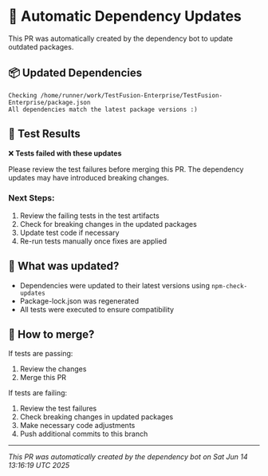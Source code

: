 # 🤖 Automatic Dependency Updates

This PR was automatically created by the dependency bot to update outdated packages.

## 📦 Updated Dependencies

```
Checking /home/runner/work/TestFusion-Enterprise/TestFusion-Enterprise/package.json
All dependencies match the latest package versions :)
```

## 🧪 Test Results

❌ **Tests failed with these updates**

Please review the test failures before merging this PR. The dependency updates may have introduced breaking changes.

### Next Steps:
1. Review the failing tests in the test artifacts
2. Check for breaking changes in the updated packages
3. Update test code if necessary
4. Re-run tests manually once fixes are applied

## 🔧 What was updated?

- Dependencies were updated to their latest versions using `npm-check-updates`
- Package-lock.json was regenerated
- All tests were executed to ensure compatibility

## 🚀 How to merge?

If tests are passing:
1. Review the changes
2. Merge this PR

If tests are failing:
1. Review the test failures
2. Check breaking changes in updated packages
3. Make necessary code adjustments
4. Push additional commits to this branch

---

*This PR was automatically created by the dependency bot on Sat Jun 14 13:16:19 UTC 2025*
